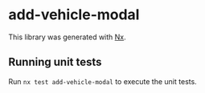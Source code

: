 # add-vehicle-modal

This library was generated with [Nx](https://nx.dev).

## Running unit tests

Run `nx test add-vehicle-modal` to execute the unit tests.

